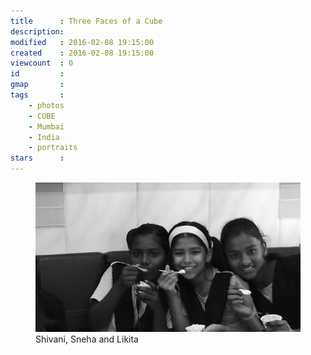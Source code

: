 ```yaml
---
title      : Three Faces of a Cube
description:
modified   : 2016-02-08 19:15:00
created    : 2016-02-08 19:15:00
viewcount  : 0
id         :
gmap       :
tags       :
    - photos
    - CUBE
    - Mumbai
    - India
    - portraits
stars      :
---
```


<figure>
    <img src="img/3-cubists.jpg">
    <figcaption>Shivani, Sneha and Likita</figcaption>
</figure>
